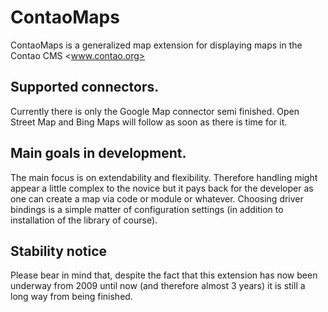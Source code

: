 # ContaoMaps

ContaoMaps is a generalized map extension for displaying maps in the Contao CMS <www.contao.org>

## Supported connectors.

Currently there is only the Google Map connector semi finished.
Open Street Map and 
Bing Maps will follow as soon as there is time for it.

## Main goals in development.
The main focus is on extendability and flexibility. Therefore handling might appear a little complex to the novice but it pays back for the developer as one can create a map via code or module or whatever.
Choosing driver bindings is a simple matter of configuration settings (in addition to installation of the library of course).

## Stability notice
Please bear in mind that, despite the fact that this extension has now been underway from 2009 until now (and therefore almost 3 years) it is still a long way from being finished.
